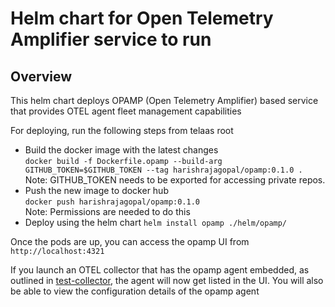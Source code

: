 # Helm chart for Open Telemetry Amplifier service to run

## Overview

This helm chart deploys OPAMP (Open Telemetry Amplifier) based service that provides OTEL agent fleet management capabilities

For deploying, run the following steps from telaas root
- Build the docker image with the latest changes  
    `docker build -f Dockerfile.opamp --build-arg GITHUB_TOKEN=$GITHUB_TOKEN --tag harishrajagopal/opamp:0.1.0 .`  
    Note: GITHUB_TOKEN needs to be exported for accessing private repos.
- Push the new image to docker hub  
    `docker push harishrajagopal/opamp:0.1.0`  
    Note: Permissions are needed to do this
- Deploy using the helm chart
    `helm install opamp ./helm/opamp/`

Once the pods are up, you can access the opamp UI from `http://localhost:4321`  

If you launch an OTEL collector that has the opamp agent embedded, as outlined in [test-collector](../test-collector/README.md), the agent will now get listed in the UI. You will also be able to view the configuration details of the opamp agent